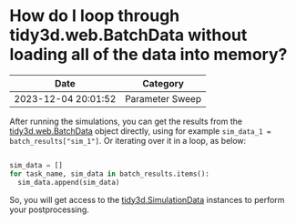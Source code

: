 # How do I loop through tidy3d.web.BatchData without loading all of the data into memory?

| Date       | Category    |
|------------|-------------|
| 2023-12-04 20:01:52 | Parameter Sweep |


After running the simulations, you can get the results from the <a target="_blank" rel="noopener" href="https://docs.flexcompute.com/projects/tidy3d/en/latest/_autosummary/tidy3d.web.BatchData.html#tidy3d.web.BatchData">tidy3d.web.BatchData</a> object directly, using for example  <code>sim_data_1 = batch_results["sim_1"]</code>. Or iterating over it in a loop, as below:



```python

sim_data = []
for task_name, sim_data in batch_results.items():
  sim_data.append(sim_data)

```

So, you will get access to the <a target="_blank" rel="noopener" href="https://docs.flexcompute.com/projects/tidy3d/en/latest/_autosummary/tidy3d.SimulationData.html#tidy3d.SimulationData">tidy3d.SimulationData</a> instances to perform your postprocessing.
